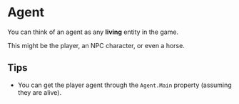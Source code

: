 # Agent

You can think of an agent as any **living** entity in the game.

This might be the player, an NPC character, or even a horse.

## Tips

* You can get the player agent through the `Agent.Main` property (assuming they are alive).

